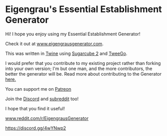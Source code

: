 # Eigengrau's Essential Establishment Generator

Hi! I hope you enjoy using my Essential Establishment Generator!

Check it out at www.eigengrausgenerator.com.

This was written in [Twine](https://twinery.org/) using [Sugarcube 2](http://www.motoslave.net/sugarcube/2/) and [TweeGo](https://www.motoslave.net/tweego/). 

I would prefer that you contribute to my existing project rather than forking into your own version; I'm but one man, and the more contributors, the better the generator will be. Read more about contributing to the Generator [here.](https://github.com/ryceg/Eigengrau-s-Essential-Establishment-Generator/blob/master/CONTRIBUTING.md)

You can support me on [Patreon](https://www.patreon.com/eigengrausgenerator)

Join the [Discord](https://discord.gg/TXUa4WY) and [subreddit](www.reddit.com/r/EigengrausGenerator) too!

I hope that you find it useful!

www.reddit.com/r/EigengrausGenerator

https://discord.gg/4wYNwp2

